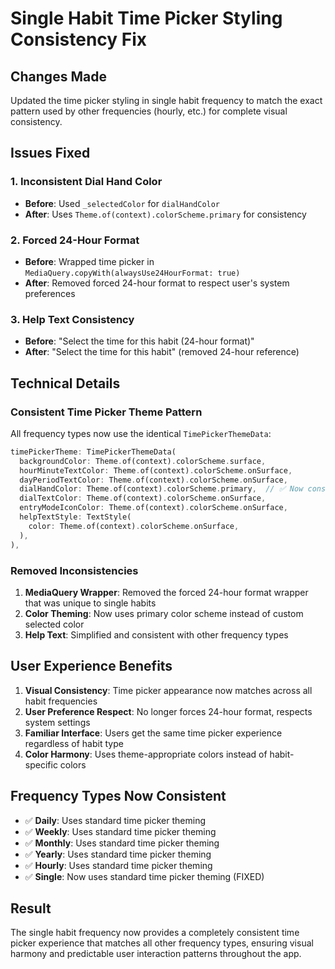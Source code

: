 # Single Habit Time Picker Styling Consistency Fix

## Changes Made

Updated the time picker styling in single habit frequency to match the exact pattern used by other frequencies (hourly, etc.) for complete visual consistency.

## Issues Fixed

### 1. Inconsistent Dial Hand Color
- **Before**: Used `_selectedColor` for `dialHandColor`
- **After**: Uses `Theme.of(context).colorScheme.primary` for consistency

### 2. Forced 24-Hour Format
- **Before**: Wrapped time picker in `MediaQuery.copyWith(alwaysUse24HourFormat: true)`
- **After**: Removed forced 24-hour format to respect user's system preferences

### 3. Help Text Consistency
- **Before**: "Select the time for this habit (24-hour format)"
- **After**: "Select the time for this habit" (removed 24-hour reference)

## Technical Details

### Consistent Time Picker Theme Pattern
All frequency types now use the identical `TimePickerThemeData`:

```dart
timePickerTheme: TimePickerThemeData(
  backgroundColor: Theme.of(context).colorScheme.surface,
  hourMinuteTextColor: Theme.of(context).colorScheme.onSurface,
  dayPeriodTextColor: Theme.of(context).colorScheme.onSurface,
  dialHandColor: Theme.of(context).colorScheme.primary,  // ✅ Now consistent
  dialTextColor: Theme.of(context).colorScheme.onSurface,
  entryModeIconColor: Theme.of(context).colorScheme.onSurface,
  helpTextStyle: TextStyle(
    color: Theme.of(context).colorScheme.onSurface,
  ),
),
```

### Removed Inconsistencies

1. **MediaQuery Wrapper**: Removed the forced 24-hour format wrapper that was unique to single habits
2. **Color Theming**: Now uses primary color scheme instead of custom selected color
3. **Help Text**: Simplified and consistent with other frequency types

## User Experience Benefits

1. **Visual Consistency**: Time picker appearance now matches across all habit frequencies
2. **User Preference Respect**: No longer forces 24-hour format, respects system settings
3. **Familiar Interface**: Users get the same time picker experience regardless of habit type
4. **Color Harmony**: Uses theme-appropriate colors instead of habit-specific colors

## Frequency Types Now Consistent

- ✅ **Daily**: Uses standard time picker theming
- ✅ **Weekly**: Uses standard time picker theming  
- ✅ **Monthly**: Uses standard time picker theming
- ✅ **Yearly**: Uses standard time picker theming
- ✅ **Hourly**: Uses standard time picker theming
- ✅ **Single**: Now uses standard time picker theming (FIXED)

## Result

The single habit frequency now provides a completely consistent time picker experience that matches all other frequency types, ensuring visual harmony and predictable user interaction patterns throughout the app.
